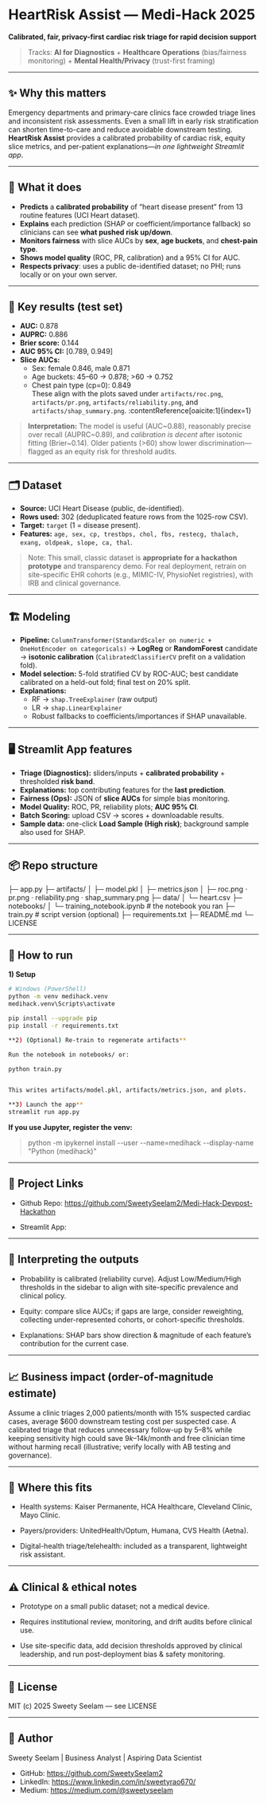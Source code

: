 # HeartRisk Assist — Medi-Hack 2025
**Calibrated, fair, privacy-first cardiac risk triage for rapid decision support**

> Tracks: **AI for Diagnostics** + **Healthcare Operations** (bias/fairness monitoring) + **Mental Health/Privacy** (trust-first framing)

---

## ✨ Why this matters
Emergency departments and primary-care clinics face crowded triage lines and inconsistent risk assessments. Even a small lift in early risk stratification can shorten time-to-care and reduce avoidable downstream testing. **HeartRisk Assist** provides a calibrated probability of cardiac risk, equity slice metrics, and per-patient explanations—*in one lightweight Streamlit app*.

---

## 🔎 What it does
- **Predicts** a **calibrated probability** of “heart disease present” from 13 routine features (UCI Heart dataset).
- **Explains** each prediction (SHAP or coefficient/importance fallback) so clinicians can see **what pushed risk up/down**.
- **Monitors fairness** with slice AUCs by **sex**, **age buckets**, and **chest-pain type**.
- **Shows model quality** (ROC, PR, calibration) and a 95% CI for AUC.
- **Respects privacy**: uses a public de-identified dataset; no PHI; runs locally or on your own server.

---

## 🧠 Key results (test set)

- **AUC:** 0.878  
- **AUPRC:** 0.886  
- **Brier score:** 0.144  
- **AUC 95% CI:** [0.789, 0.949]  
- **Slice AUCs:**  
  - Sex: female 0.846, male 0.871  
  - Age buckets: 45–60 → 0.878; >60 → 0.752  
  - Chest pain type (cp=0): 0.849  
These align with the plots saved under `artifacts/roc.png`, `artifacts/pr.png`, `artifacts/reliability.png`, and `artifacts/shap_summary.png`. :contentReference[oaicite:1]{index=1}

> **Interpretation:** The model is useful (AUC~0.88), reasonably precise over recall (AUPRC~0.89), and *calibration is decent* after isotonic fitting (Brier~0.14). Older patients (>60) show lower discrimination—flagged as an equity risk for threshold audits.

---

## 🗂 Dataset
- **Source:** UCI Heart Disease (public, de-identified).  
- **Rows used:** 302 (deduplicated feature rows from the 1025-row CSV).  
- **Target:** `target` (1 = disease present).  
- **Features:** `age, sex, cp, trestbps, chol, fbs, restecg, thalach, exang, oldpeak, slope, ca, thal`.

> Note: This small, classic dataset is **appropriate for a hackathon prototype** and transparency demo. For real deployment, retrain on site-specific EHR cohorts (e.g., MIMIC-IV, PhysioNet registries), with IRB and clinical governance.

---

## 🏗️ Modeling
- **Pipeline:** `ColumnTransformer(StandardScaler on numeric + OneHotEncoder on categoricals)` → **LogReg** or **RandomForest** candidate → **isotonic calibration** (`CalibratedClassifierCV` prefit on a validation fold).
- **Model selection:** 5-fold stratified CV by ROC-AUC; best candidate calibrated on a held-out fold; final test on 20% split.
- **Explanations:**  
  - RF → `shap.TreeExplainer` (raw output)  
  - LR → `shap.LinearExplainer`  
  - Robust fallbacks to coefficients/importances if SHAP unavailable.

---

## 🖥️ Streamlit App features
- **Triage (Diagnostics):** sliders/inputs + **calibrated probability** + thresholded **risk band**.
- **Explanations:** top contributing features for the **last prediction**.
- **Fairness (Ops):** JSON of **slice AUCs** for simple bias monitoring.
- **Model Quality:** ROC, PR, reliability plots; **AUC 95% CI**.
- **Batch Scoring:** upload CSV → scores + downloadable results.
- **Sample data:** one-click **Load Sample (High risk)**; background sample also used for SHAP.

---

## 📦 Repo structure
├─ app.py
├─ artifacts/
│ ├─ model.pkl
│ ├─ metrics.json
│ ├─ roc.png · pr.png · reliability.png · shap_summary.png
├─ data/
│ └─ heart.csv
├─ notebooks/
│ └─ training_notebook.ipynb # the notebook you ran
├─ train.py # script version (optional)
├─ requirements.txt
├─ README.md
└─ LICENSE

---

## 🏃 How to run

**1) Setup**
```bash
# Windows (PowerShell)
python -m venv medihack.venv
medihack.venv\Scripts\activate

pip install --upgrade pip
pip install -r requirements.txt

**2) (Optional) Re-train to regenerate artifacts**

Run the notebook in notebooks/ or:

python train.py


This writes artifacts/model.pkl, artifacts/metrics.json, and plots.

**3) Launch the app**
streamlit run app.py
```

**If you use Jupyter, register the venv:**

> python -m ipykernel install --user --name=medihack --display-name "Python (medihack)"

---

## 📌 Project Links

- Github Repo: https://github.com/SweetySeelam2/Medi-Hack-Devpost-Hackathon

- Streamlit App: 

---

## 🧪 Interpreting the outputs

- Probability is calibrated (reliability curve). Adjust Low/Medium/High thresholds in the sidebar to align with site-specific prevalence and clinical policy.

- Equity: compare slice AUCs; if gaps are large, consider reweighting, collecting under-represented cohorts, or cohort-specific thresholds.

- Explanations: SHAP bars show direction & magnitude of each feature’s contribution for the current case.

---

## 📈 Business impact (order-of-magnitude estimate)

Assume a clinic triages 2,000 patients/month with 15% suspected cardiac cases, average $600 downstream testing cost per suspected case. A calibrated triage that reduces unnecessary follow-up by 5–8% while keeping sensitivity high could save $9k–$14k/month and free clinician time without harming recall (illustrative; verify locally with AB testing and governance).

---

## 🧭 Where this fits

- Health systems: Kaiser Permanente, HCA Healthcare, Cleveland Clinic, Mayo Clinic.

- Payers/providers: UnitedHealth/Optum, Humana, CVS Health (Aetna).

- Digital-health triage/telehealth: included as a transparent, lightweight risk assistant.

---

## ⚠️ Clinical & ethical notes

- Prototype on a small public dataset; not a medical device.

- Requires institutional review, monitoring, and drift audits before clinical use.

- Use site-specific data, add decision thresholds approved by clinical leadership, and run post-deployment bias & safety monitoring.

---

## 📄 License

MIT (c) 2025 Sweety Seelam — see LICENSE

---

## 👤 Author

Sweety Seelam | Business Analyst | Aspiring Data Scientist
- GitHub: https://github.com/SweetySeelam2
- LinkedIn: https://www.linkedin.com/in/sweetyrao670/
- Medium: https://medium.com/@sweetyseelam